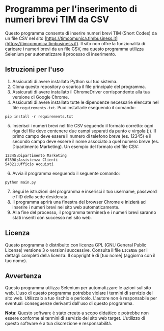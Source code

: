 # Programma per l'inserimento di numeri brevi TIM da CSV

Questo programma consente di inserire numeri brevi TIM (Short Codes) da un file CSV nel sito [https://timcomunica.timbusiness.it](https://timcomunica.timbusiness.it). Il sito non offre la funzionalità di caricare i numeri brevi da un file CSV, ma questo programma utilizza Selenium per automatizzare il processo di inserimento.

## Istruzioni per l'uso

1. Assicurati di avere installato Python sul tuo sistema.
2. Clona questo repository o scarica il file principale del programma.
3. Assicurati di avere installato il ChromeDriver corrispondente alla tua versione di Google Chrome.
4. Assicurati di avere installato tutte le dipendenze necessarie elencate nel file `requirements.txt`. Puoi installarle eseguendo il comando:

```
pip install -r requirements.txt
```

5. Inserisci i numeri brevi nel file CSV seguendo il formato corretto: ogni riga del file deve contenere due campi separati da punto e virgola (;). Il primo campo deve essere il numero di telefono breve (es. 12345) e il secondo campo deve essere il nome associato a quel numero breve (es. Dipartimento Marketing). Un esempio del formato del file CSV:

```
12345;Dipartimento Marketing
67890;Assistenza Clienti
54321;Ufficio Acquisti
```

6. Avvia il programma eseguendo il seguente comando:

```
python main.py
```

7. Segui le istruzioni del programma e inserisci il tuo username, password e l'ID della sede desiderata.
8. Il programma aprirà una finestra del browser Chrome e inizierà ad inserire i numeri brevi nel sito web automaticamente.
9. Alla fine del processo, il programma terminerà e i numeri brevi saranno stati inseriti con successo nel sito web.

## Licenza

Questo programma è distribuito con licenza GPL (GNU General Public License) versione 3 o versioni successive. Consulta il file `LICENSE` per i dettagli completi della licenza. Il copyright è di [tuo nome] (aggiorna con il tuo nome).

## Avvertenza

Questo programma utilizza Selenium per automatizzare le azioni sul sito web. L'uso di questo programma potrebbe violare i termini di servizio del sito web. Utilizzalo a tuo rischio e pericolo. L'autore non è responsabile per eventuali conseguenze derivanti dall'uso di questo programma.

**Nota:** Questo software è stato creato a scopo didattico e potrebbe non essere conforme ai termini di servizio del sito web target. L'utilizzo di questo software è a tua discrezione e responsabilità.
